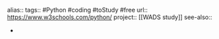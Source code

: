 alias::
tags:: #Python #coding #toStudy #free 
url:: https://www.w3schools.com/python/
project:: [[WADS study]] 
see-also::

-